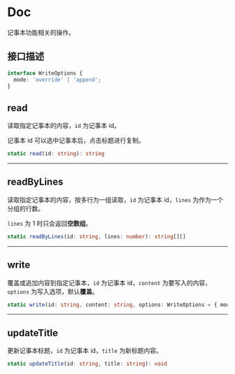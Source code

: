 # Doc
记事本功能相关的操作。

## 接口描述
```typescript
interface WriteOptions {
  mode: 'override' | 'append';
}
```

## read
读取指定记事本的内容，`id` 为记事本 id。

记事本 id 可以选中记事本后，点击标题进行复制。

```typescript
static read(id: string): string
```

---

## readByLines
读取指定记事本的内容，按多行为一组读取，`id` 为记事本 id，`lines` 为作为一个分组的行数。

`lines` 为 1 时只会返回**空数组**。

```typescript
static readByLines(id: string, lines: number): string[][]
```

---

## write
覆盖或追加内容到指定记事本，`id` 为记事本 id，`content` 为要写入的内容，`options` 为写入选项，默认**覆盖**。

```typescript
static write(id: string, content: string, options: WriteOptions = { mode: 'override' }): string | undefined
```

---

## updateTitle
更新记事本标题，`id` 为记事本 id，`title` 为新标题内容。

```typescript
static updateTitle(id: string, title: string): void
```
